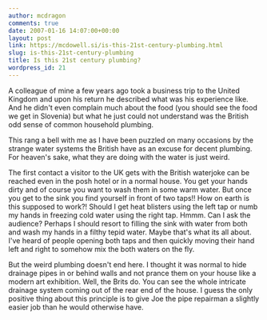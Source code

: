 ```yaml
---
author: mcdragon
comments: true
date: 2007-01-16 14:07:00+00:00
layout: post
link: https://mcdowell.si/is-this-21st-century-plumbing.html
slug: is-this-21st-century-plumbing
title: Is this 21st century plumbing?
wordpress_id: 21
---
```


A colleague of mine a few years ago took a business trip to the United Kingdom and upon his return he described what was his experience like. And he didn't even complain much about the food (you should see the food we get in Slovenia) but what he just could not understand was the British odd sense of common household plumbing.

This rang a bell with me as I have been puzzled on many occasions by the strange water systems the British have as an excuse for decent plumbing. For heaven's sake, what they are doing with the water is just weird.

The first contact a visitor to the UK gets with the British waterjoke can be reached even in the posh hotel or in a normal house. You get your hands dirty and of course you want to wash them in some warm water. But once you get to the sink you find yourself in front of two taps!! How on earth is this supposed to work?! Should I get heat blisters using the left tap or numb my hands in freezing cold water using the right tap. Hmmm. Can I ask the audience?
Perhaps I should resort to filling the sink with water from both and wash my hands in a filthy tepid water. Maybe that's what its all about. I've heard of people opening both taps and then quickly moving their hand left and right to somehow mix the both waters on the fly.

But the weird plumbing doesn't end here. I thought it was normal to hide drainage pipes in or behind walls and not prance them on your house like a modern art exhibition. Well, the Brits do. You can see the whole intricate drainage system coming out of the rear end of the house. I guess the only positive thing about this principle is to give Joe the pipe repairman a slightly easier job than he would otherwise have.
